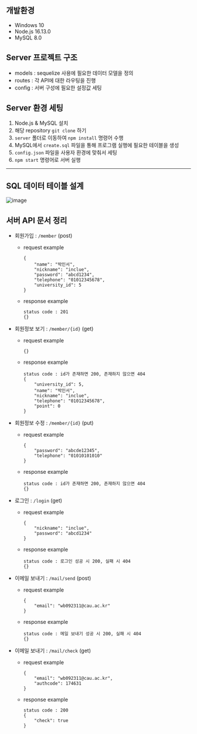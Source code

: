 ## 개발환경
* Windows 10
* Node.js 16.13.0
* MySQL 8.0
## Server 프로젝트 구조
* models : sequelize 사용에 필요한 데이터 모델을 정의
* routes : 각 API에 대한 라우팅을 진행
* config : 서버 구성에 필요한 설정값 세팅
## Server 환경 세팅
1. Node.js & MySQL 설치
2. 해당 repository `git clone` 하기
3. `server` 폴더로 이동하여 `npm install` 명령어 수행
4. MySQL에서 `create.sql` 파일을 통해 프로그램 실행에 필요한 테이블을 생성
5. `config.json` 파일을 사용자 환경에 맞춰서 세팅
6. `npm start` 명령어로 서버 실행
----
## SQL 데이터 테이블 설계
![image](https://user-images.githubusercontent.com/13315923/140624569-aebcb6b4-156a-4e00-8dc6-8596b611d14c.png)

## 서버 API 문서 정리
* 회원가입 : `/member` (post)
  * request example
    ```
    {
        "name": "박인서",
        "nickname": "inclue",
        "password": "abcd1234",
        "telephone": "01012345678",
        "university_id": 5
    }
    ```
  * response example
    ```
    status code : 201
    {}
    ```

* 회원정보 보기 : `/member/{id}` (get)
  * request example
    ```
    {}
    ```
  * response example
    ```
    status code : id가 존재하면 200, 존재하지 않으면 404
    {
        "university_id": 5,
        "name": "박인서",
        "nickname": "inclue",
        "telephone": "01012345678",
        "point": 0
    }
    ```

* 회원정보 수정 : `/member/{id}` (put)
  * request example
    ```
    {
        "password": "abcde12345",
        "telephone": "01010101010"
    }
    ```
  * response example
    ```
    status code : id가 존재하면 200, 존재하지 않으면 404
    {}
    ```

* 로그인 : `/login` (get)
  * request example
    ```
    {
        "nickname": "inclue",
        "password": "abcd1234"
    }
    ```
  * response example
    ```
    status code : 로그인 성공 시 200, 실패 시 404
    {}
    ```

* 이메일 보내기 : `/mail/send` (post)
  * request example
    ```
    {
        "email": "wb092311@cau.ac.kr"
    }
    ```
  * response example
    ```
    status code : 메일 보내기 성공 시 200, 실패 시 404
    {}
    ```

* 이메일 보내기 : `/mail/check` (get)
  * request example
    ```
    {
        "email": "wb092311@cau.ac.kr",
        "authcode": 174631
    }
    ```
  * response example
    ```
    status code : 200
    {
        "check": true
    }
    ```
